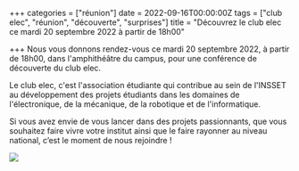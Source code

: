 +++
categories = ["réunion"]
date = 2022-09-16T00:00:00Z
tags = ["club elec", "réunion", "découverte", "surprises"]
title = "Découvrez le club elec ce mardi 20 septembre 2022 à partir de 18h00"

+++
Nous vous donnons rendez-vous ce mardi 20 septembre 2022, à partir de 18h00, dans l'amphithéâtre du campus, pour une conférence de découverte du club elec.

Le club elec, c'est l'association étudiante qui contribue au sein de l'INSSET au développement des projets étudiants dans les domaines de l'électronique, de la mécanique, de la robotique et de l'informatique.

Si vous avez envie de vous lancer dans des projets passionnants, que vous souhaitez faire vivre votre institut ainsi que le faire rayonner au niveau national, c’est le moment de nous rejoindre !

![](/uploads/affiche-presentation-2022.jpg)